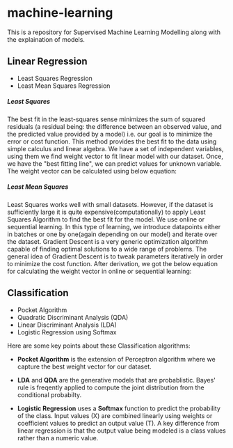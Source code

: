 # machine-learning
This is a repository for Supervised Machine Learning Modelling along with the explaination of models.

## Linear Regression
- Least Squares Regression
- Least Mean Squares Regression

##### Least Squares
The best fit in the least-squares sense minimizes the sum of squared residuals (a residual being: the difference between an observed value, and the predicted value provided by a model) i.e. our goal is to minimize the error or cost function. This method provides the best fit to the data using simple calculus and linear algebra. We have a set of independent variables, using them we find weight vector to fit linear model with our dataset. Once, we have the "best fitting line", we can predict values for unknown variable. The weight vector can be calculated using below equation:

##### Least Mean Squares
Least Squares works well with small datasets. However, if the dataset is sufficiently large it is quite expensive(computationally) to apply Least Squares Algorithm to find the best fit for the model. We use online or sequential learning. In this type of learning, we introduce datapoints either in batches or one by one(again depending on our model) and iterate over the dataset.
Gradient Descent is a very generic optimization algorithm capable of finding optimal solutions to a wide range of problems. The general idea of Gradient Descent is to tweak parameters iteratively in order to minimize the  cost function. After derivation, we got the below equation for calculating the weight vector in online or sequential learning:


## Classification
- Pocket Algorithm 
- Quadratic Discriminant Analysis (QDA)
- Linear Discriminant Analysis (LDA)
- Logistic Regression using Softmax

Here are some key points about these Classification algorithms:

- **Pocket Algorithm** is the extension of Perceptron algorithm where we capture the best weight vector for our dataset.

- **LDA** and **QDA** are the generative models that are probablistic. Bayes' rule is freqently applied to compute the joint distribution from the conditional probabilty.

- **Logistic Regression** uses a **Softmax** function to predict the probability of the class. Input values (X) are combined linearly using weights or coefficient values to predict an output value (T). A key difference from linear regression is that the output value being modeled is a class values rather than a numeric value.

